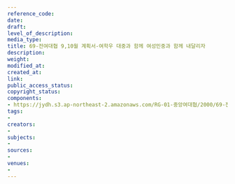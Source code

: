 ```yaml
---
reference_code: 
date: 
draft: 
level_of_description: 
media_type: 
title: 69-전여대협 9,10월 계획서-여학우 대중과 함께 여성민중과 함께 내달리자
description: 
weight: 
modified_at: 
created_at: 
link: 
public_access_status: 
copyright_status: 
components:
- https://jydh.s3.ap-northeast-2.amazonaws.com/RG-01-중앙여대협/2000/69-전여대협+9,10월+계획서-여학우+대중과+함께+여성민중과+함께+내달리자.pdf
tags:
- 
creators:
- 
subjects:
- 
sources:
- 
venues:
- 
---
```

